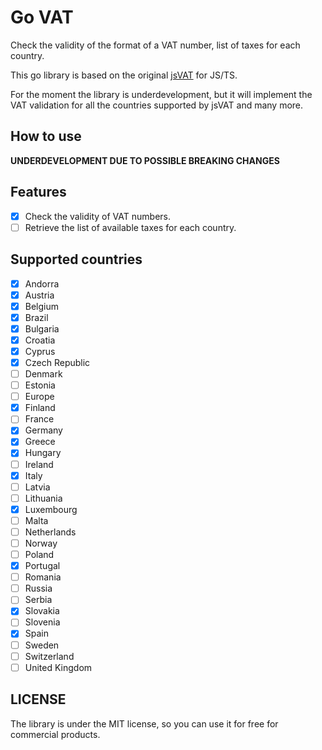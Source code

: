 # Go VAT

Check the validity of the format of a VAT number, list of taxes for each country.

This go library is based on the original [jsVAT](https://github.com/se-panfilov/jsvat) for JS/TS.

For the moment the library is underdevelopment, but it will implement the VAT validation for all the countries supported
by jsVAT and many more.

## How to use

**UNDERDEVELOPMENT DUE TO POSSIBLE BREAKING CHANGES**

## Features

- [x] Check the validity of VAT numbers.
- [ ] Retrieve the list of available taxes for each country.

## Supported countries

- [x] Andorra
- [x] Austria
- [x] Belgium
- [x] Brazil
- [x] Bulgaria
- [x] Croatia
- [x] Cyprus
- [x] Czech Republic
- [ ] Denmark
- [ ] Estonia
- [ ] Europe
- [x] Finland
- [ ] France
- [x] Germany
- [x] Greece
- [x] Hungary
- [ ] Ireland
- [x] Italy
- [ ] Latvia
- [ ] Lithuania
- [x] Luxembourg
- [ ] Malta
- [ ] Netherlands
- [ ] Norway
- [ ] Poland
- [x] Portugal
- [ ] Romania
- [ ] Russia
- [ ] Serbia
- [x] Slovakia
- [ ] Slovenia
- [x] Spain
- [ ] Sweden
- [ ] Switzerland
- [ ] United Kingdom

## LICENSE

The library is under the MIT license, so you can use it for free for commercial products.